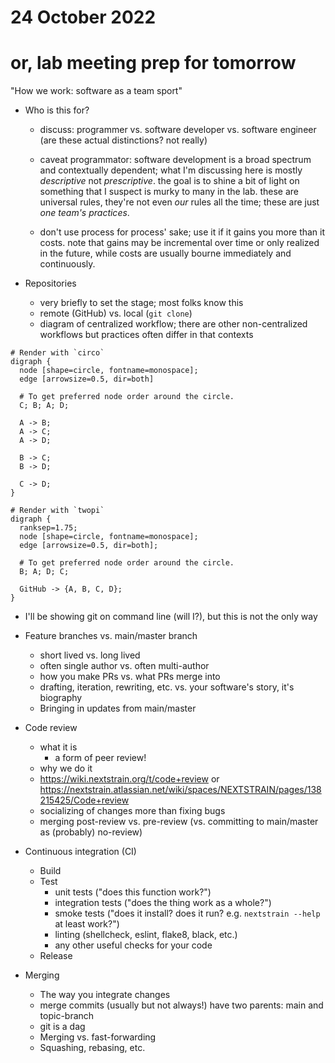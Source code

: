 # 24 October 2022
# or, lab meeting prep for tomorrow


"How we work: software as a team sport"

- Who is this for?
  - discuss: programmer vs. software developer vs. software engineer (are these actual distinctions? not really)

  - caveat programmator: software development is a broad spectrum and
    contextually dependent; what I'm discussing here is mostly _descriptive_
    not _prescriptive_. the goal is to shine a bit of light on something that I
    suspect is murky to many in the lab. these are universal rules, they're not
    even _our_ rules all the time; these are just _one team's practices_.

  - don't use process for process' sake; use it if it gains you more than it
    costs.  note that gains may be incremental over time or only realized in
    the future, while costs are usually bourne immediately and continuously.

- Repositories
  - very briefly to set the stage; most folks know this
  - remote (GitHub) vs. local (`git clone`)
  - diagram of centralized workflow; there are other non-centralized workflows
    but practices often differ in that contexts

```graphviz
# Render with `circo`
digraph {
  node [shape=circle, fontname=monospace];
  edge [arrowsize=0.5, dir=both]

  # To get preferred node order around the circle.
  C; B; A; D;

  A -> B;
  A -> C;
  A -> D;

  B -> C;
  B -> D;

  C -> D;
}
```

```graphviz
# Render with `twopi`
digraph {
  ranksep=1.75;
  node [shape=circle, fontname=monospace];
  edge [arrowsize=0.5, dir=both];

  # To get preferred node order around the circle.
  B; A; D; C;

  GitHub -> {A, B, C, D};
}
```

  - I'll be showing git on command line (will I?), but this is not the only way

- Feature branches vs. main/master branch
  - short lived vs. long lived
  - often single author vs. often multi-author
  - how you make PRs vs. what PRs merge into
  - drafting, iteration, rewriting, etc. vs. your software's story, it's biography
  - Bringing in updates from main/master

- Code review
  - what it is
    - a form of peer review!
  - why we do it
  - <https://wiki.nextstrain.org/t/code+review> or
    <https://nextstrain.atlassian.net/wiki/spaces/NEXTSTRAIN/pages/138215425/Code+review>
  - socializing of changes more than fixing bugs
  - merging post-review vs. pre-review (vs. committing to main/master as (probably) no-review)

- Continuous integration (CI)
  - Build
  - Test
    - unit tests ("does this function work?")
    - integration tests ("does the thing work as a whole?")
    - smoke tests ("does it install? does it run? e.g. `nextstrain --help` at least work?")
    - linting (shellcheck, eslint, flake8, black, etc.)
    - any other useful checks for your code
  - Release

- Merging
  - The way you integrate changes
  - merge commits (usually but not always!) have two parents: main and topic-branch
  - git is a dag
  - Merging vs. fast-forwarding
  - Squashing, rebasing, etc.

